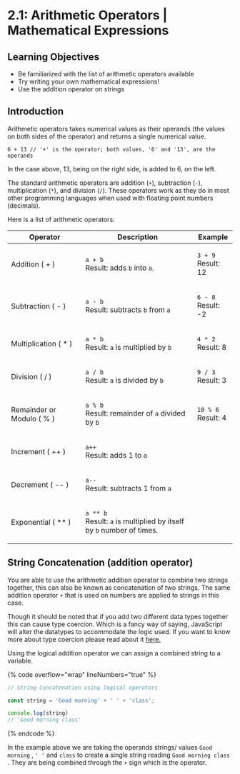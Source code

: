 # 2.1: Arithmetic Operators | Mathematical Expressions

## Learning Objectives

* Be familiarized with the list of arithmetic operators available
* Try writing your own mathematical expressions!
* Use the addition operator on strings

## Introduction

Arithmetic operators takes numerical values as their operands (the values on both sides of the operator) and returns a single numerical value.

`6 + 13 // '+' is the operator; both values, '6' and '13', are the operands`

In the case above, 13, being on the right side, is added to 6, on the left.

The standard arithmetic operators are addition (`+`), subtraction (`-`), multiplication (`*`), and division (`/`). These operators work as they do in most other programming languages when used with floating point numbers (decimals).

Here is a list of arithmetic operators:

| Operator                  | Description                                                                                                                  | Example                                              |
| ------------------------- | ---------------------------------------------------------------------------------------------------------------------------- | ---------------------------------------------------- |
| Addition ( + )            | <p><code>a + b</code><br>Result: adds <code>b</code> into <code>a</code>.</p>                                   | <p><code>3 + 9</code><br>Result: 12</p> |
| Subtraction ( - )         | <p><code>a - b</code><br>Result: subtracts <code>b</code> from <code>a</code></p>                                            | <p><code>6 - 8</code><br>Result: -2</p> |
| Multiplication ( \* )     | <p><code>a * b</code><br>Result: <code>a</code> is multiplied by <code>b</code></p>                                          | <p><code>4 * 2</code><br>Result: 8</p>               |
| Division ( / )            | <p><code>a / b</code><br>Result: <code>a</code> is divided by <code>b</code></p>                                             | <p><code>9 / 3</code><br>Result: 3</p>  |
| Remainder or Modulo ( % ) | <p><code>a % b</code><br>Result: remainder of <code>a</code> divided by <code>b</code></p>                                   | <p><code>10 % 6</code><br>Result: 4</p> |
| Increment ( ++ )          | <p><code>a++</code><br>Result: adds 1 to <code>a</code></p>                                                     |                                                      |
| Decrement ( -- )          | <p><code>a--</code><br>Result: subtracts 1 from <code>a</code></p>                                                           |                                                      |
| Exponential ( \*\* )      | <p><code>a ** b</code><br><code></code>Result: <code>a</code> is multiplied by itself by <code>b</code> number of times.</p> |                                                      |

## String Concatenation (addition operator)

You are able to use the arithmetic addition operator to combine two strings together, this can also be known as concatenation of two strings. The same addition operator `+`  that is used on numbers are applied to strings in this case.&#x20;

Though it should be noted that if you add two different data types together this can cause type coercion. Which is a fancy way of saying, JavaScript will alter the datatypes to accommodate the logic used. If you want to know more about type coercion please read about it [here.](https://www.geeksforgeeks.org/what-is-type-coercion-in-javascript/)  &#x20;

Using the logical addition operator we can assign a combined string to a variable.

{% code overflow="wrap" lineNumbers="true" %}
```javascript
// String Concatenation using logical operators

const string = 'Good morning' + ' ' + 'class';

console.log(string)
// 'Good morning class'

```
{% endcode %}

In the example above we are taking the operands strings/ values  `Good morning` ,  `' '`   and  `class` to create a single string reading  `Good morning class` . They are being combined through the  `+` sign which is the operator.&#x20;
